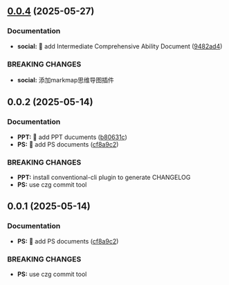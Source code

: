 ## [0.0.4](https://github.com/passwordgloo/vientiane/compare/v0.0.2...v0.0.4) (2025-05-27)


### Documentation

* **social:** :memo: add Intermediate Comprehensive Ability Document ([9482ad4](https://github.com/passwordgloo/vientiane/commit/9482ad40c11266311c98e13c2a6d29d12609cf6c))


### BREAKING CHANGES

* **social:** 添加markmap思维导图插件



## 0.0.2 (2025-05-14)


### Documentation

* **PPT:** :memo: add PPT ducuments ([b80631c](https://github.com/passwordgloo/vientiane/commit/b80631cfbf4a91029ab44022861ae90c039c5144))
* **PS:** :memo: add PS documents ([cf8a9c2](https://github.com/passwordgloo/vientiane/commit/cf8a9c2035b45fb8fa98c3456e9801db06b84bb0))


### BREAKING CHANGES

* **PPT:** install conventional-cli plugin to generate CHANGELOG
* **PS:** use czg commit tool



## 0.0.1 (2025-05-14)

### Documentation

* **PS:** :memo: add PS documents ([cf8a9c2](https://github.com/passwordgloo/vientiane/commit/cf8a9c2035b45fb8fa98c3456e9801db06b84bb0))


### BREAKING CHANGES

* **PS:** use czg commit tool







